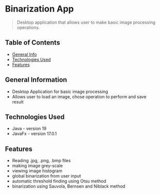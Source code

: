 # Binarization App
> Desktop application that allows user to make basic image processing operations.


## Table of Contents
* [General Info](#general-information)
* [Technologies Used](#technologies-used)
* [Features](#features)


## General Information
- Desktop Application for basic image processing
- Allows user to load an image, chose operation to perform and save result


## Technologies Used
- Java - version 19
- JavaFx - version 17.0.1


## Features
- Reading .jpg, .png, .bmp files
- making image grey-scale
- viewing image histogram
- global binarization from user input
- automatic threshold finding using Otsu method
- binarization using Sauvola, Bernsen and Niblack method 


